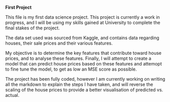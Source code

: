 **First Project**

This file is my first data science project. This project is currently a work in progress, and I will be using my skills gained at University to complete the final stakes of the project.

The data set used was sourced from Kaggle, and contains data regarding houses, their sale prices and their various features.

My objective is to determine the key features that contribute toward house prices, and to analyse these features. Finally, I will attempt to create a model that can predict house prices based on these features and attemopt to fine tune the model, to get as low an MSE score as possible. 

The project has been fully coded, however I am currently working on writing all the markdown to explain the steps I have taken, and will reverse the scaling of the house prices to provide a better visualisation of predicted vs. actual.
